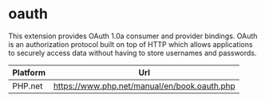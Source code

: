 # oauth

This extension provides OAuth 1.0a consumer and provider bindings. OAuth is an authorization protocol built on top of HTTP which allows applications to securely access data without having to store usernames and passwords.

| Platform | Url                                                              |
|----------|------------------------------------------------------------------|
| PHP.net  | https://www.php.net/manual/en/book.oauth.php                     |
